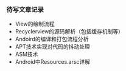 ### 待写文章记录

- View的绘制流程
- Recyclerview的源码解析（包括缓存机制等）
- Andoird的编译和打包流程分析
- APT技术实现对代码的抖动处理
- ASM技术
- Android中Resources.arsc详解

